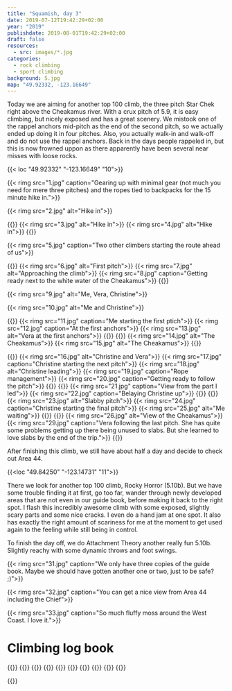 ```yaml
---
title: "Squamish, day 3"
date: 2019-07-12T19:42:29+02:00
year: "2019"
publishdate: 2019-08-01T19:42:29+02:00
draft: false
resources:
  - src: images/*.jpg
categories:
  - rock climbing
  - sport climbing
background: 5.jpg
map: "49.92332, -123.16649"
---
```


Today we are aiming for another top 100 climb, the three pitch Star Chek right
above the Cheakamus river. With a crux pitch of 5.9, it is easy climbing, but
nicely exposed and has a great scenery. We mistook one of the rappel anchors
mid-pitch as the end of the second pitch, so we actually ended up doing it in
four pitches. Also, you actually walk-in and walk-off and do not use the rappel
anchors. Back in the days people rappeled in, but this is now frowned uppon as
there apparently have been several near misses with loose rocks.

{{< loc "49.92332" "-123.16649" "10">}}

{{< rimg src="1.jpg" caption="Gearing up with minimal gear (not much you need for mere three pitches) and the ropes tied to backpacks for the 15 minute hike in.">}}

{{< rimg src="2.jpg" alt="Hike in">}}

{{<gallery>}}
{{< rimg src="3.jpg" alt="Hike in">}}
{{< rimg src="4.jpg" alt="Hike in">}}
{{</gallery>}}

{{< rimg src="5.jpg" caption="Two other climbers starting the route ahead of us">}}

{{<gallery>}}
{{< rimg src="6.jpg" alt="First pitch">}}
{{< rimg src="7.jpg" alt="Approaching the climb">}}
{{< rimg src="8.jpg" caption="Getting ready next to the white water of the Cheakamus">}}
{{</gallery>}}

{{< rimg src="9.jpg" alt="Me, Vera, Christine">}}

{{< rimg src="10.jpg" alt="Me and Christine">}}

{{<gallery>}}
{{< rimg src="11.jpg" caption="Me starting the first ptich">}}
{{< rimg src="12.jpg" caption="At the first anchors">}}
{{< rimg src="13.jpg" alt="Vera at the first anchors">}}
{{</gallery>}}
{{<gallery large="true">}}
{{< rimg src="14.jpg" alt="The Cheakamus">}}
{{< rimg src="15.jpg" alt="The Cheakamus">}}
{{</gallery>}}

{{<gallery>}}
{{< rimg src="16.jpg" alt="Christine and Vera">}}
{{< rimg src="17.jpg" caption="Christine starting the next pitch">}}
{{< rimg src="18.jpg" alt="Christine leading">}}
{{< rimg src="19.jpg" caption="Rope management">}}
{{< rimg src="20.jpg" caption="Getting ready to follow the pitch">}}
{{</gallery>}}
{{<gallery large="true">}}
{{< rimg src="21.jpg" caption="View from the part I led">}}
{{< rimg src="22.jpg" caption="Belaying Christine up">}}
{{</gallery>}}
{{<gallery>}}
{{< rimg src="23.jpg" alt="Slabby pitch">}}
{{< rimg src="24.jpg" caption="Christine starting the final pitch">}}
{{< rimg src="25.jpg" alt="Me waiting">}}
{{</gallery>}}
{{<gallery large="true">}}
{{< rimg src="26.jpg" alt="View of the Cheakamus">}}
{{< rimg src="29.jpg" caption="Vera following the last pitch. She has quite some problems getting up there being unused to slabs. But she learned to love slabs by the end of the trip.">}}
{{</gallery>}}

After finishing this climb, we still have about half a day and decide to check
out Area 44.

{{<loc "49.84250" "-123.14731" "11">}}

There we look for another top 100 climb, Rocky Horror (5.10b). But
we have some trouble finding it at first, go too far, wander through newly
developed areas that are not even in our guide book, before making it back to
the right spot. I flash this incredibly awesome climb with some exposed,
slightly scary parts and some nice cracks. I even do a hand jam at one spot.
It also has exactly the right amount of scariness for me at the moment to get
used again to the feeling while still being in control.

To finish the day off, we do Attachment Theory another really fun 5.10b.
Slightly reachy with some dynamic throws and foot swings.

{{< rimg src="31.jpg" caption="We only have three copies of the guide book.  Maybe we should have gotten another one or two, just to be safe? ;)">}}

{{< rimg src="32.jpg" caption="You can get a nice view from Area 44 including the Chief">}}

{{< rimg src="33.jpg" caption="So much fluffy moss around the West Coast. I love it.">}}

# Climbing log book

{{<climbs>}}
{{<multipitch name="Star Chek" pitches="3">}}
{{<climb name="pitch 1" style="toprope" grade="5.8">}}
{{<climb name="pitch 2a" style="toprope" grade="5.7">}}
{{<climb name="pitch 2b" style="onsight" grade="5.7">}}
{{<climb name="pitch 3" style="toprope" grade="5.9">}}
{{</multipitch>}}
{{<climb name="Rocky Horror" style="flash" grade="5.10b">}}
{{<climb name="Attachment Theory" style="onsight" grade="5.10b">}}
{{</climbs>}}

{{<nextday>}}
